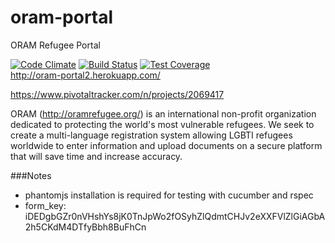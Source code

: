 # oram-portal
ORAM Refugee Portal

[![Code Climate](https://codeclimate.com/github/andrewhalle/oram-portal/badges/gpa.svg)](https://codeclimate.com/github/andrewhalle/oram-portal)
[![Build Status](https://travis-ci.org/andrewhalle/oram-portal.svg?branch=master)](https://travis-ci.org/andrewhalle/oram-portal)
[![Test Coverage](https://codeclimate.com/github/andrewhalle/oram-portal/badges/coverage.svg)](https://codeclimate.com/github/andrewhalle/oram-portal/coverage)   
http://oram-portal2.herokuapp.com/

https://www.pivotaltracker.com/n/projects/2069417

ORAM (http://oramrefugee.org/) is an international non-profit organization dedicated to protecting the world's most vulnerable refugees. We seek to create a multi-language registration system allowing LGBTI refugees worldwide to enter information and upload documents on a secure platform that will save time and increase accuracy.

###Notes
* phantomjs installation is required for testing with cucumber and rspec
* form_key: iDEDgbGZr0nVHshYs8jK0TnJpWo2fOSyhZlQdmtCHJv2eXXFVlZlGiAGbA2h5CKdM4DTfyBbh8BuFhCn